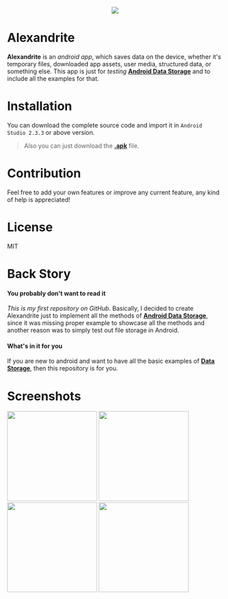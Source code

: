 <p align="center">
    <img src="https://ramantehlan.github.io/Alexandrite/app/src/main/res/mipmap-xxxhdpi/ic_launcher.png">
</p>

# Alexandrite
**Alexandrite** is an *android app*, which saves data on the device, whether it's temporary files, downloaded app assets, user media, structured data, or something else. This app is just for *testing* **[Android Data Storage](https://developer.android.com/training/basics/data-storage/index.html)** and to include all the examples for that.

# Installation
You can download the complete source code and import it in `Android Studio 2.3.3` or above version.

> Also you can just download the **[.apk](https://github.com/ramantehlan/Alexandrite/releases/latest)** file.

# Contribution

Feel free to add your own features or improve any current feature, any kind of help is appreciated!

# License

MIT

# Back Story

#### You probably don't want to read it

*This is my first repository on GitHub*. Basically, I decided to create Alexandrite just to implement all the methods of  **[Android Data Storage](https://developer.android.com/training/basics/data-storage/index.html)**, since it was missing proper example to showcase all the methods and another reason was to simply test out file storage in Android.

#### What's in it for you

If you are new to android and want to have all the basic examples of  **[Data Storage](https://developer.android.com/training/basics/data-storage/index.html)**, then this repository is for you.

# Screenshots

<p>
<img src="https://ramantehlan.github.io/Alexandrite/app/src/main/capture.jpg" width="210">
<img src="https://ramantehlan.github.io/Alexandrite/app/src/main/capture2.jpg" width="210">
<img src="https://ramantehlan.github.io/Alexandrite/app/src/main/capture3.jpg" width="210">
<img src="https://ramantehlan.github.io/Alexandrite/app/src/main/capture4.jpg" width="210">
</p>
